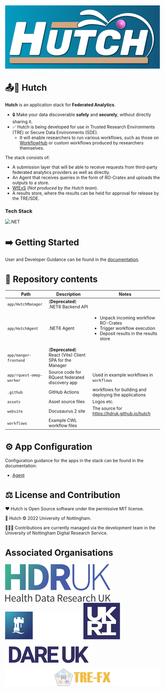 
![Hutch](https://raw.githubusercontent.com/HDRUK/hutch/main/assets/Hutch%20splash%20bg.svg)

# 📤🐇 Hutch

**Hutch** is an application stack for **Federated Analytics**.

- 🔒 Make your data discoverable **safely** and **securely**, without directly sharing it.
- ✅ Hutch is being developed for use in Trusted Research Environments (TRE) or Secure Data Environments (SDE).
  - It will enable researchers to run various workflows, such as those on [WorkflowHub](https://workflowhub.eu/) or custom workflows produced by researchers themselves.

The stack consists of:
- A submission layer that will be able to receive requests from third-party federated analytics providers as well as directly.
- An Agent that receives queries in the form of RO-Crates and uploads the outputs to a store.
- [WfExS](https://github.com/inab/WfExS-backend) (*Not produced by the Hutch team*).
- A results store, where the results can be held for approval for release by the TRE/SDE.

### Tech Stack

![.NET](https://img.shields.io/badge/.NET-512BD4?style=for-the-badge&logo=dotnet&logoColor=white)

# ➡️ Getting Started

User and Developer Guidance can be found in the [documentation](https://hdruk.github.io/hutch).

# 📁 Repository contents

| Path | Description | Notes |
|-|-|-|
| `app/HutchManager` | (**Deprecated**) .NET6 Backend API | |
| `app/HutchAgent` | .NET6 Agent | <ul><li>Unpack incoming workflow RO-Crates</li><li>Trigger workflow execution</li><li>Deposit results in the results store</li></ul> |
| `app/manger-frontend` | (**Deprecated**) React (Vite) Client SPA for the Manager | |
| `app/rquest-omop-worker`| Source code for RQuest federated discovery app | Used in example workflows in `workflows` |
| `.github` | GitHub Actions | workflows for building and deploying the applications |
| `assets` | Asset source files | Logos etc. |
| `website` | Docusaurus 2 site | The source for https://hdruk.github.io/hutch |
| `workflows` | Example CWL workflow files | |

# ⚙️ App Configuration

Configuration guidance for the apps in the stack can be found in the documentation:

- [Agent](https://hdruk.github.io/hutch/docs/users/getting-started/configuration/agent)

# ⚖️ License and Contribution

❤️ Hutch is Open Source software under the permissive MIT license.

📜 Hutch © 2022 University of Nottingham.

👷🏾‍♂️ Contributions are currently managed via the development team in the University of Nottingham Digital Research Service.

# Associated Organisations
[![HDR UK](https://raw.githubusercontent.com/HDRUK/hutch/main/website/static/img/hdruk_logo.svg)][HDR UK Home] &nbsp;
[![University of Nottingham](https://raw.githubusercontent.com/HDRUK/hutch/main/website/static/img/uon_white_text_web.png)][UoN Home] &nbsp;
[![UKRI](https://raw.githubusercontent.com/HDRUK/hutch/main/website/static/img/UKRI_logo.jpeg)][UKRI Home] &nbsp;
[![DARE UK](https://raw.githubusercontent.com/HDRUK/hutch/main/website/static/img/DARE-UK_logo.png)][DARE UK Home] &nbsp;
[![TRE-FX](https://raw.githubusercontent.com/HDRUK/hutch/main/website/static/img/tre-fx_logo.svg)][TRE-FX Home]

[HDR UK Home]: https://www.hdruk.ac.uk/
[Cohort Discovery]: https://www.healthdatagateway.org/about/cohort-discovery
[UoN Home]: https://nottingham.ac.uk
[UKRI Home]: https://www.ukri.org/
[DARE UK Home]: https://dareuk.org.uk/
[TRE-FX Home]: https://trefx.uk/
